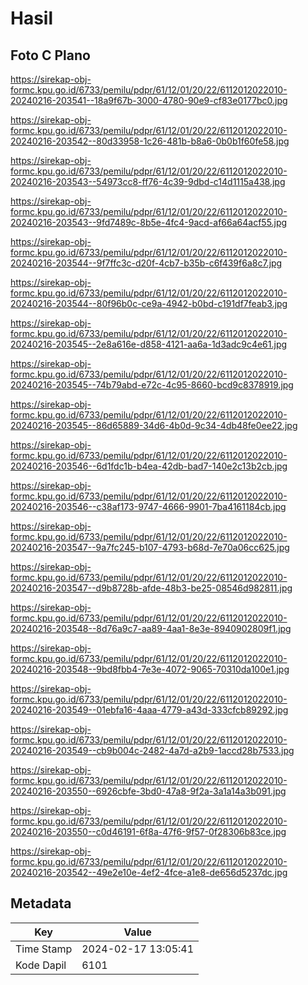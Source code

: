 # Hasil

## Foto C Plano

https://sirekap-obj-formc.kpu.go.id/6733/pemilu/pdpr/61/12/01/20/22/6112012022010-20240216-203541--18a9f67b-3000-4780-90e9-cf83e0177bc0.jpg

https://sirekap-obj-formc.kpu.go.id/6733/pemilu/pdpr/61/12/01/20/22/6112012022010-20240216-203542--80d33958-1c26-481b-b8a6-0b0b1f60fe58.jpg

https://sirekap-obj-formc.kpu.go.id/6733/pemilu/pdpr/61/12/01/20/22/6112012022010-20240216-203543--54973cc8-ff76-4c39-9dbd-c14d1115a438.jpg

https://sirekap-obj-formc.kpu.go.id/6733/pemilu/pdpr/61/12/01/20/22/6112012022010-20240216-203543--9fd7489c-8b5e-4fc4-9acd-af66a64acf55.jpg

https://sirekap-obj-formc.kpu.go.id/6733/pemilu/pdpr/61/12/01/20/22/6112012022010-20240216-203544--9f7ffc3c-d20f-4cb7-b35b-c6f439f6a8c7.jpg

https://sirekap-obj-formc.kpu.go.id/6733/pemilu/pdpr/61/12/01/20/22/6112012022010-20240216-203544--80f96b0c-ce9a-4942-b0bd-c191df7feab3.jpg

https://sirekap-obj-formc.kpu.go.id/6733/pemilu/pdpr/61/12/01/20/22/6112012022010-20240216-203545--2e8a616e-d858-4121-aa6a-1d3adc9c4e61.jpg

https://sirekap-obj-formc.kpu.go.id/6733/pemilu/pdpr/61/12/01/20/22/6112012022010-20240216-203545--74b79abd-e72c-4c95-8660-bcd9c8378919.jpg

https://sirekap-obj-formc.kpu.go.id/6733/pemilu/pdpr/61/12/01/20/22/6112012022010-20240216-203545--86d65889-34d6-4b0d-9c34-4db48fe0ee22.jpg

https://sirekap-obj-formc.kpu.go.id/6733/pemilu/pdpr/61/12/01/20/22/6112012022010-20240216-203546--6d1fdc1b-b4ea-42db-bad7-140e2c13b2cb.jpg

https://sirekap-obj-formc.kpu.go.id/6733/pemilu/pdpr/61/12/01/20/22/6112012022010-20240216-203546--c38af173-9747-4666-9901-7ba4161184cb.jpg

https://sirekap-obj-formc.kpu.go.id/6733/pemilu/pdpr/61/12/01/20/22/6112012022010-20240216-203547--9a7fc245-b107-4793-b68d-7e70a06cc625.jpg

https://sirekap-obj-formc.kpu.go.id/6733/pemilu/pdpr/61/12/01/20/22/6112012022010-20240216-203547--d9b8728b-afde-48b3-be25-08546d982811.jpg

https://sirekap-obj-formc.kpu.go.id/6733/pemilu/pdpr/61/12/01/20/22/6112012022010-20240216-203548--8d76a9c7-aa89-4aa1-8e3e-8940902809f1.jpg

https://sirekap-obj-formc.kpu.go.id/6733/pemilu/pdpr/61/12/01/20/22/6112012022010-20240216-203548--9bd8fbb4-7e3e-4072-9065-70310da100e1.jpg

https://sirekap-obj-formc.kpu.go.id/6733/pemilu/pdpr/61/12/01/20/22/6112012022010-20240216-203549--01ebfa16-4aaa-4779-a43d-333cfcb89292.jpg

https://sirekap-obj-formc.kpu.go.id/6733/pemilu/pdpr/61/12/01/20/22/6112012022010-20240216-203549--cb9b004c-2482-4a7d-a2b9-1accd28b7533.jpg

https://sirekap-obj-formc.kpu.go.id/6733/pemilu/pdpr/61/12/01/20/22/6112012022010-20240216-203550--6926cbfe-3bd0-47a8-9f2a-3a1a14a3b091.jpg

https://sirekap-obj-formc.kpu.go.id/6733/pemilu/pdpr/61/12/01/20/22/6112012022010-20240216-203550--c0d46191-6f8a-47f6-9f57-0f28306b83ce.jpg

https://sirekap-obj-formc.kpu.go.id/6733/pemilu/pdpr/61/12/01/20/22/6112012022010-20240216-203542--49e2e10e-4ef2-4fce-a1e8-de656d5237dc.jpg


## Metadata

| Key        | Value               |
| ---------- | ------------------- |
| Time Stamp | 2024-02-17 13:05:41 |
| Kode Dapil | 6101                |



